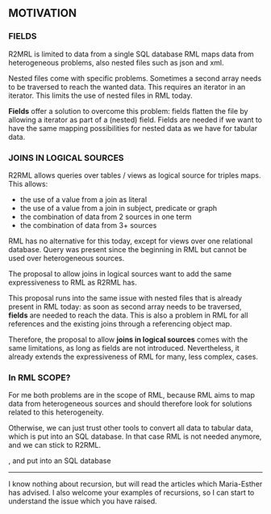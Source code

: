 ## MOTIVATION

### FIELDS
R2MRL is limited to data from a single SQL database
RML maps data from heterogeneous problems, also nested files such as json and xml. 

Nested files come with specific problems. 
Sometimes a second array needs to be traversed to reach the wanted data. This requires an iterator in an iterator. 
This limits the use of nested files in RML today.   
  
**Fields** offer a solution to overcome this problem: fields flatten the file by allowing a iterator as part of a (nested) field.
Fields are needed if we want to have the same mapping possibilities for nested data as we have for tabular data. 

### JOINS IN LOGICAL SOURCES
R2RML allows queries over tables / views as logical source for triples maps.
This allows:
- the use of a value from a join as literal
- the use of a  value from a join in subject, predicate or graph
- the combination of data from 2 sources in one term
- the combination of data from 3+ sources

RML has no alternative for this today, except for views over one relational database.
Query was present since the beginning in RML but cannot be used over heterogeneous sources. 

The proposal to allow joins in logical sources want to add the same expressiveness to RML as R2RML has.   

This proposal runs into the same issue with nested files that is already present in RML today: 
as soon as second array needs to be traversed, **fields** are needed to reach the data. 
This is also a problem in RML for all references and the existing joins through a referencing object map. 

Therefore, the proposal to allow **joins in logical sources** comes with the same limitations, as long as fields are not introduced. 
Nevertheless, it already extends the expressiveness of RML for many, less complex, cases. 

### In RML SCOPE? 

For me both problems are in the scope of RML, because RML aims to map data from heterogeneous sources
and should therefore look for solutions related to this heterogeneity.  

Otherwise, we can just trust other tools to convert all data to tabular data, which is put into an SQL database. 
In that case RML is not needed anymore, and we can stick to R2RML. 

, and put into an SQL database
****
I know nothing about recursion, but will read the articles which Maria-Esther has advised. 
I also welcome your examples of recursions, so I can start to understand the issue which you have raised.  


